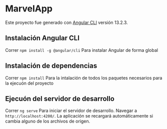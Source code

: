 # MarvelApp

Este proyecto fue generado con [Angular CLI](https://github.com/angular/angular-cli) versión 13.2.3.

## Instalación Angular CLI

Correr `npm install -g @angular/cli` Para instalar Angular de forma global

## Instalación de dependencias

Correr `npm install` Para la intalación de todos los paquetes necesarios para la ejecuón del proyecto

## Ejecuón del servidor de desarrollo

Correr `ng serve` Para iniciar el servidor de desarrollo. Navegar a `http://localhost:4200/`. La aplicación se recargará automáticamente si cambia alguno de los archivos de origen.


